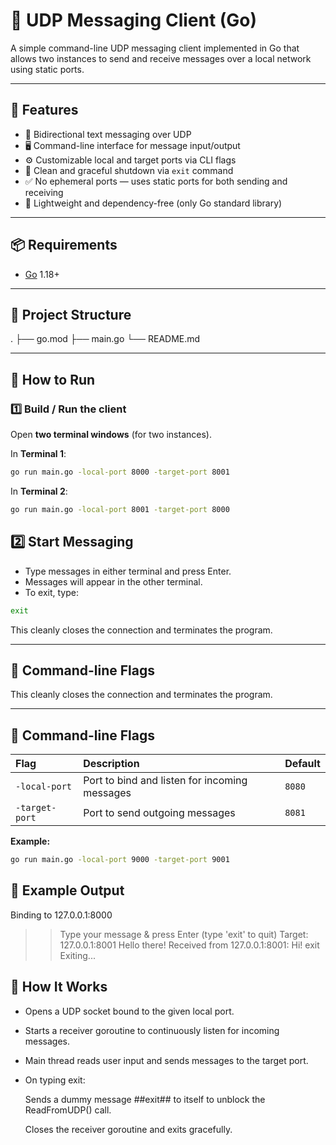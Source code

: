 # 📖 UDP Messaging Client (Go)

A simple command-line UDP messaging client implemented in Go that allows two instances to send and receive messages over a local network using static ports.

---

## 📌 Features

- 📡 Bidirectional text messaging over UDP
- 🖥️ Command-line interface for message input/output
- ⚙️ Customizable local and target ports via CLI flags
- 🛑 Clean and graceful shutdown via `exit` command
- ✅ No ephemeral ports — uses static ports for both sending and receiving
- 📄 Lightweight and dependency-free (only Go standard library)

---

## 📦 Requirements

- [Go](https://golang.org/dl/) 1.18+

---

## 📂 Project Structure
.
├── go.mod 
├── main.go
└── README.md


---

## 🚀 How to Run

### 1️⃣ Build / Run the client

Open **two terminal windows** (for two instances).

In **Terminal 1**:
```bash
go run main.go -local-port 8000 -target-port 8001
```

In **Terminal 2**:
```bash
go run main.go -local-port 8001 -target-port 8000
``` 

## 2️⃣ Start Messaging

- Type messages in either terminal and press Enter.
- Messages will appear in the other terminal.
- To exit, type: 
```bash
exit
```

This cleanly closes the connection and terminates the program.

---

## 📖 Command-line Flags

This cleanly closes the connection and terminates the program.

---

## 📖 Command-line Flags

| Flag          | Description                        | Default |
|:--------------|:-----------------------------------|:----------|
| `-local-port`  | Port to bind and listen for incoming messages | `8080`     |
| `-target-port` | Port to send outgoing messages             | `8081`     |

**Example:**
```bash
go run main.go -local-port 9000 -target-port 9001
``` 

## 📑 Example Output 

Binding to 127.0.0.1:8000
>>Type your message & press Enter (type 'exit' to quit)
>>Target: 127.0.0.1:8001
>> Hello there!
>> Received from 127.0.0.1:8001: Hi!
>> exit
Exiting...

## 📌 How It Works

- Opens a UDP socket bound to the given local port.

- Starts a receiver goroutine to continuously listen for incoming messages.

- Main thread reads user input and sends messages to the target port.

- On typing exit:

    Sends a dummy message ##exit## to itself to unblock the ReadFromUDP() call.

    Closes the receiver goroutine and exits gracefully.

